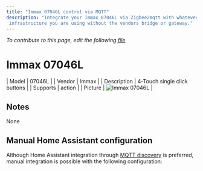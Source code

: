 ```yaml
---
title: "Immax 07046L control via MQTT"
description: "Integrate your Immax 07046L via Zigbee2mqtt with whatever smart home
 infrastructure you are using without the vendors bridge or gateway."
---
```


*To contribute to this page, edit the following
[file](https://github.com/Koenkk/zigbee2mqtt.io/blob/master/docs/devices/07046L.md)*

# Immax 07046L

| Model | 07046L  |
| Vendor  | Immax  |
| Description | 4-Touch single click buttons |
| Supports | action |
| Picture | ![Immax 07046L](./assets/devices/07046L.jpg) |

## Notes

None

## Manual Home Assistant configuration
Although Home Assistant integration through [MQTT discovery](../integration/home_assistant) is preferred,
manual integration is possible with the following configuration:

